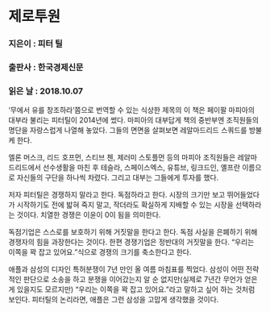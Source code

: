 # 제로투원
### 지은이 : 피터 틸
### 출판사 : 한국경제신문
### 읽은 날 : 2018.10.07

‘무에서 유를 창조하라’쯤으로 번역할 수 있는 식상한 제목의 이 책은 페이팔 마피아의 대부라 불리는 피터틸이 2014년에 썼다. 마피아의 대부답게 책의 중반부엔 조직원들의 명단을 자랑스럽게 나열해 놓았다. 그들의 면면을 살펴보면 레알마드리드 스쿼드를 방불케 한다.

엘론 머스크, 리드 호프먼, 스티브 첸, 제러미 스토플먼 등의 마피아 조직원들은 레알마드리드에서 선수생활을 마친 후 테슬라, 스페이스엑스, 유튜브, 링크드인, 옐프란 이름으로 자신들의 구단을 하나씩 차렸다. 그리고 대부는 그들에게 투자를 했다.

저자 피터틸은 경쟁하지 말라고 한다. 독점하라고 한다. 시장의 크기만 보고 뛰어들었다가 시작하기도 전에 밟혀 죽지 말고, 작더라도 확실하게 지배할 수 있는 시장을 선택하라는 것이다. 치열한 경쟁은 이윤이 0이 됨을 의미한다.

독점기업은 스스로를 보호하기 위해 거짓말을 한다고 한다. 독점 사실을 은폐하기 위해 경쟁자의 힘을 과장한다는 것이다. 한편 경쟁기업은 정반대의 거짓말을 한다. “우리는 이쪽을 꽉 잡고 있어요.”식으로 경쟁의 크기를 축소한다고 한다.

애플과 삼성의 디자인 특허분쟁이 7년 만인 올 여름 마침표를 찍었다. 삼성이 어떤 전략적인 판단으로 소송을 하고 분쟁을 이어갔는지 알 순 없지만(실제로 7년간 무언가 얻은 게 있을지도 모르지만) “우리는 이쪽을 꽉 잡고 있어요.”라고 말하고 싶어 하는 것처럼 보인다. 피터틸의 논리라면, 애플은 그런 삼성을 고맙게 생각했을 것이다.

